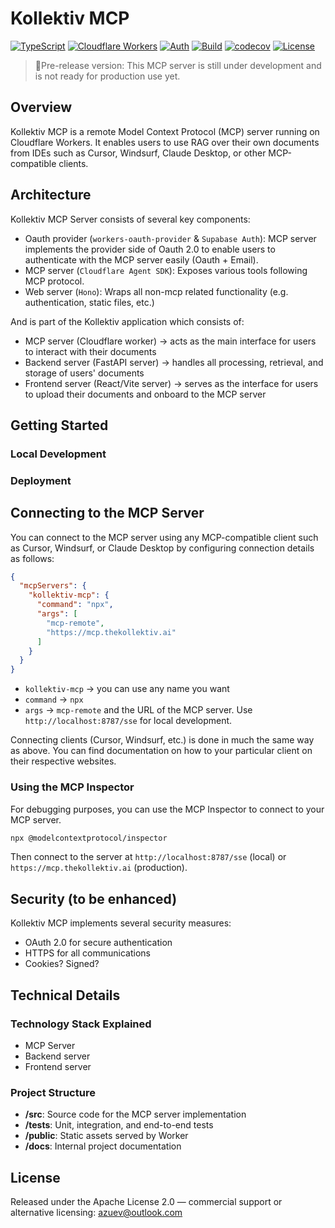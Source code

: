 # Kollektiv MCP

[![TypeScript](https://img.shields.io/badge/dynamic/json?url=https%3A%2F%2Fraw.githubusercontent.com%2Falexander-zuev%2Fkollektiv-mcp%2Fmain%2Fpackage.json&query=$.devDependencies.typescript&label=TypeScript&prefix=v&color=3178c6)](https://www.typescriptlang.org/)
[![Cloudflare Workers](https://img.shields.io/badge/Cloudflare%20Workers-%F0%9F%92%A0-orange)](https://workers.cloudflare.com/)
[![Auth](https://img.shields.io/badge/Auth:Supabase-neongreen.svg)](https://supabase.io/)
[![Build](https://github.com/alexander-zuev/kollektiv-mcp/actions/workflows/ci.yml/badge.svg)](https://github.com/alexander-zuev/kollektiv-mcp/actions)
[![codecov](https://codecov.io/gh/alexander-zuev/kollektiv-mcp/graph/badge.svg)](https://codecov.io/gh/alexander-zuev/kollektiv-mcp)
[![License](https://img.shields.io/badge/License-Apache_2.0-blue.svg)](https://opensource.org/licenses/Apache-2.0)

> 🧪Pre-release version:
> This MCP server is still under development and is not ready for production use yet.

## Overview

Kollektiv MCP is a remote Model Context Protocol (MCP) server running on Cloudflare Workers. It
enables users to use RAG over their own documents from IDEs such as Cursor, Windsurf,
Claude Desktop, or other MCP-compatible clients.

## Architecture

Kollektiv MCP Server consists of several key components:

- Oauth provider (`workers-oauth-provider` & `Supabase Auth`): MCP server implements the provider
  side of Oauth 2.0 to enable users to
  authenticate with the MCP server easily (Oauth + Email).
- MCP server (`Cloudflare Agent SDK`): Exposes various tools following MCP protocol.
- Web server (`Hono`): Wraps all non-mcp related functionality (e.g. authentication, static files,
  etc.)

And is part of the Kollektiv application which consists of:

- MCP server (Cloudflare worker) -> acts as the main interface for users to interact with their
  documents
- Backend server (FastAPI server) -> handles all processing, retrieval, and storage of users'
  documents
- Frontend server (React/Vite server) -> serves as the interface for users to upload their
  documents and onboard to the
  MCP server

## Getting Started

### Local Development

### Deployment

## Connecting to the MCP Server

You can connect to the MCP server using any MCP-compatible client such as Cursor, Windsurf, or
Claude Desktop by configuring connection details as follows:

```json
{
  "mcpServers": {
    "kollektiv-mcp": {
      "command": "npx",
      "args": [
        "mcp-remote",
        "https://mcp.thekollektiv.ai"
      ]
    }
  }
}
```

- `kollektiv-mcp` -> you can use any name you want
- `command` -> `npx`
- `args` -> `mcp-remote` and the URL of the MCP server. Use `http://localhost:8787/sse` for local
  development.

Connecting clients (Cursor, Windsurf, etc.) is done in much the same way as above. You can find
documentation on how to your particular client on their respective websites.

### Using the MCP Inspector

For debugging purposes, you can use the MCP Inspector to connect to your MCP server.

```bash
npx @modelcontextprotocol/inspector
```

Then connect to the server at `http://localhost:8787/sse` (local) or `https://mcp.thekollektiv.ai`
(production).

## Security (to be enhanced)

Kollektiv MCP implements several security measures:

- OAuth 2.0 for secure authentication
- HTTPS for all communications
- Cookies? Signed?

## Technical Details

### Technology Stack Explained

- MCP Server
- Backend server
- Frontend server

### Project Structure

- **/src**: Source code for the MCP server implementation
- **/tests**: Unit, integration, and end-to-end tests
- **/public**: Static assets served by Worker
- **/docs**: Internal project documentation

## License

Released under the Apache License 2.0 — commercial support or alternative licensing:
azuev@outlook.com